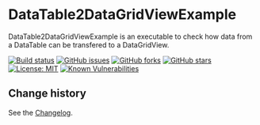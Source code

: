 DataTable2DataGridViewExample
====================================

DataTable2DataGridViewExample is an executable to check how data from a DataTable can be transfered to a DataGridView.

[![Build status](https://ci.appveyor.com/api/projects/status/ofu1tw09dl8j7j4g?svg=true)](https://ci.appveyor.com/project/SeppPenner/datatable2datagridviewexample)
[![GitHub issues](https://img.shields.io/github/issues/SeppPenner/DataTable2DataGridViewExample.svg)](https://github.com/SeppPenner/DataTable2DataGridViewExample/issues)
[![GitHub forks](https://img.shields.io/github/forks/SeppPenner/DataTable2DataGridViewExample.svg)](https://github.com/SeppPenner/DataTable2DataGridViewExample/network)
[![GitHub stars](https://img.shields.io/github/stars/SeppPenner/DataTable2DataGridViewExample.svg)](https://github.com/SeppPenner/DataTable2DataGridViewExample/stargazers)
[![License: MIT](https://img.shields.io/badge/License-MIT-blue.svg)](https://raw.githubusercontent.com/SeppPenner/DataTable2DataGridViewExample/master/License.txt)
[![Known Vulnerabilities](https://snyk.io/test/github/SeppPenner/DataTable2DataGridViewExample/badge.svg)](https://snyk.io/test/github/SeppPenner/DataTable2DataGridViewExample)


Change history
--------------

See the [Changelog](https://github.com/SeppPenner/DataTable2DataGridViewExample/blob/master/Changelog.md).